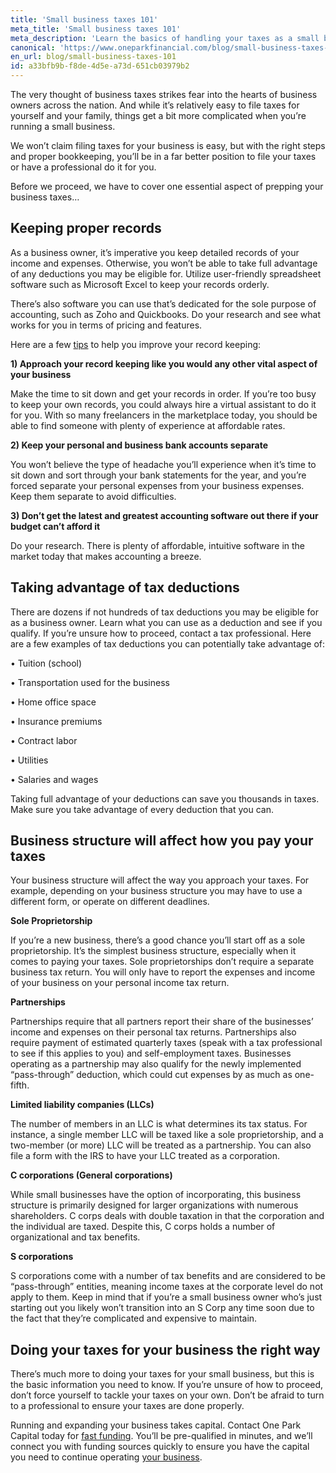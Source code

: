 ```yaml
---
title: 'Small business taxes 101'
meta_title: 'Small business taxes 101'
meta_description: 'Learn the basics of handling your taxes as a small business owner. Turn to One Park Financial for FAST alternative funding.'
canonical: 'https://www.oneparkfinancial.com/blog/small-business-taxes-101'
en_url: blog/small-business-taxes-101
id: a33bfb9b-f8de-4d5e-a73d-651cb03979b2
---
```

The very thought of business taxes strikes fear into the hearts of business owners across the nation. And while it’s relatively easy to file taxes for yourself and your family, things get a bit more complicated when you’re running a small business. 

We won’t claim filing taxes for your business is easy, but with the right steps and proper bookkeeping, you’ll be in a far better position to file your taxes or have a professional do it for you. 

Before we proceed, we have to cover one essential aspect of prepping your business taxes…

## Keeping proper records 

As a business owner, it’s imperative you keep detailed records of your income and expenses. Otherwise, you won’t be able to take full advantage of any deductions you may be eligible for. Utilize user-friendly spreadsheet software such as Microsoft Excel to keep your records orderly. 

There’s also software you can use that’s dedicated for the sole purpose of accounting, such as Zoho and Quickbooks. Do your research and see what works for you in terms of pricing and features. 

Here are a few [tips](https://www.oneparkfinancial.com/blog/how-does-invoice-factoring-work) to help you improve your record keeping: 

**1)	Approach your record keeping like you would any other vital aspect of your business** 

Make the time to sit down and get your records in order. If you’re too busy to keep your own records, you could always hire a virtual assistant to do it for you. With so many freelancers in the marketplace today, you should be able to find someone with plenty of experience at affordable rates. 

**2)	Keep your personal and business bank accounts separate**

You won’t believe the type of headache you’ll experience when it’s time to sit down and sort through your bank statements for the year, and you’re forced separate your personal expenses from your business expenses. Keep them separate to avoid difficulties. 

**3)	Don’t get the latest and greatest accounting software out there if your budget can’t afford it**

Do your research. There is plenty of affordable, intuitive software in the market today that makes accounting a breeze. 

## Taking advantage of tax deductions 

There are dozens if not hundreds of tax deductions you may be eligible for as a business owner. Learn what you can use as a deduction and see if you qualify. If you’re unsure how to proceed, contact a tax professional. 
Here are a few examples of tax deductions you can potentially take advantage of:

•	Tuition (school) 

•	Transportation used for the business 

•	Home office space 

•	Insurance premiums 

•	Contract labor 

•	Utilities 

•	Salaries and wages 

Taking full advantage of your deductions can save you thousands in taxes. Make sure you take advantage of every deduction that you can. 

## Business structure will affect how you pay your taxes 

Your business structure will affect the way you approach your taxes. For example, depending on your business structure you may have to use a different form, or operate on different deadlines.

**Sole Proprietorship**

If you’re a new business, there’s a good chance you’ll start off as a sole proprietorship. It’s the simplest business structure, especially when it comes to paying your taxes. Sole proprietorships don’t require a separate business tax return. You will only have to report the expenses and income of your business on your personal income tax return. 

**Partnerships**

Partnerships require that all partners report their share of the businesses’ income and expenses on their personal tax returns. Partnerships also require payment of estimated quarterly taxes (speak with a tax professional to see if this applies to you) and self-employment taxes. Businesses operating as a partnership may also qualify for the newly implemented “pass-through” deduction, which could cut expenses by as much as one-fifth. 

**Limited liability companies (LLCs)**

The number of members in an LLC is what determines its tax status. For instance, a single member LLC will be taxed like a sole proprietorship, and a two-member (or more) LLC will be treated as a partnership. You can also file a form with the IRS to have your LLC treated as a corporation.

**C corporations (General corporations)**

While small businesses have the option of incorporating, this business structure is primarily designed for larger organizations with numerous shareholders. C corps deals with double taxation in that the corporation and the individual are taxed. Despite this, C corps holds a number of organizational and tax benefits. 

**S corporations** 

S corporations come with a number of tax benefits and are considered to be “pass-through” entities, meaning income taxes at the corporate level do not apply to them. Keep in mind that if you’re a small business owner who’s just starting out you likely won’t transition into an S Corp any time soon due to the fact that they’re complicated and expensive to maintain. 

## Doing your taxes for your business the right way 

There’s much more to doing your taxes for your small business, but this is the basic information you need to know. If you’re unsure of how to proceed, don’t force yourself to tackle your taxes on your own. Don’t be afraid to turn to a professional to ensure your taxes are done properly. 

Running and expanding your business takes capital. Contact One Park Capital today for [fast funding](https://www.oneparkfinancial.com/pre-qualification). You’ll be pre-qualified in minutes, and we’ll connect you with funding sources quickly to ensure you have the capital you need to continue operating [your business](https://www.oneparkfinancial.com/).